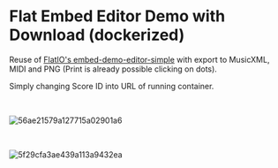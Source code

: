 # Flat Embed Editor Demo with Download (dockerized)

Reuse of [FlatIO's embed-demo-editor-simple](https://github.com/FlatIO/embed-demo-editor-simple) with export to MusicXML, MIDI and PNG (Print is already possible clicking on dots).

Simply changing Score ID into URL of running container.

&nbsp;
&nbsp;

![56ae21579a127715a02901a6](https://user-images.githubusercontent.com/1734343/185492838-27236b09-ef8e-4c19-a96d-866973bc3191.png)

&nbsp;
&nbsp;

![5f29cfa3ae439a113a9432ea](https://user-images.githubusercontent.com/1734343/185492923-8871cd60-f36d-43b6-ab91-290bb80b3f3b.png)
